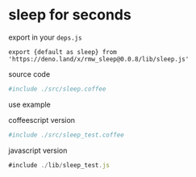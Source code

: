 # sleep for seconds

export in your `deps.js`

```
export {default as sleep} from 'https://deno.land/x/rmw_sleep@0.0.8/lib/sleep.js'
```

source code

```coffee
#include ./src/sleep.coffee
```

use example

coffeescript version

```coffee
#include ./src/sleep_test.coffee
```


javascript version

```javascript
#include ./lib/sleep_test.js
```
